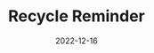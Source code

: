 ---
title: Recycle Reminder
description: A reminder for when you should take out the recycling bin
date: 2022-12-16
language: python
---